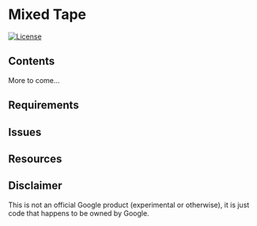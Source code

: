 Mixed Tape
==================

[![License](https://img.shields.io/badge/License-Apache%202.0-blue.svg)](https://github.com/nyghtowl/mixed-tape/blob/master/LICENSE)

Contents
-----------------
More to come...

Requirements
-----------------

Issues
-----------------

Resources
-----------------

Disclaimer
----------------- 

This is not an official Google product (experimental or otherwise), it is just
code that happens to be owned by Google.
